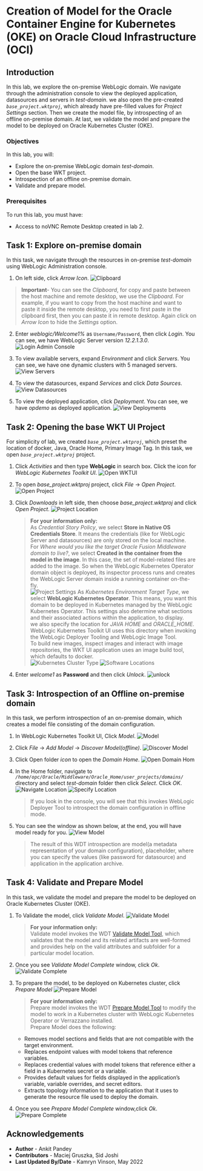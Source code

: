 # Creation of Model for the Oracle Container Engine for Kubernetes (OKE) on Oracle Cloud Infrastructure (OCI)
## Introduction

In this lab, we explore the on-premise WebLogic domain. We navigate through the administration console to view the deployed application, datasources and servers in *test-domain*. we also open the pre-created *`base_project.wktproj`*, which already have pre-filled values for *Project Settings* section. Then we create the model file, by introspecting of an offline on-premise domain. At last, we validate the model and prepare the model to be deployed on Oracle Kubernetes Cluster (OKE).

### Objectives

In this lab, you will:

* Explore the on-premise WebLogic domain *test-domain*.
* Open the base WKT project.
* Introspection of an offline on-premise domain.
* Validate and prepare model. 

### Prerequisites

To run this lab, you must have:
* Access to noVNC Remote Desktop created in lab 2.

## Task 1: Explore on-premise domain

In this task, we navigate through the resources in on-premise *test-domain* using WebLogic Administration console.

1. On left side, click *Arrow Icon*. 
    ![Clipboard](images/clipboard.png)
 > **Important**- You can see the *Clipboard*, for copy and paste between the host machine and remote desktop, we use the *Clipboard*. For example, if you want to copy from the host machine and want to paste it inside the remote desktop, you need to first paste in the clipboard first, then you can paste it in remote desktop. Again click on *Arrow Icon* to hide the *Settings* option.

2. Enter *weblogic/Welcome1%* as `Username/Password`, then click *Login*. You can see, we have WebLogic Server version *12.2.1.3.0*.   
    ![Login Admin Console](images/login-admin-console.png)

3. To view available servers, expand *Environment* and click *Servers*. You can see, we have one dynamic clusters with 5 managed servers. 
    ![View Servers](images/view-servers.png)

4. To view the datasources, expand *Services* and click *Data Sources*.
    ![View Datasources](images/view-datasources.png)

5. To view the deployed application, click *Deployment*. You can see, we have *opdemo* as deployed application.
    ![View Deployments](images/view-deployments.png)

## Task 2: Opening the base WKT UI Project

For simplicity of lab, we created *`base_project.wktproj`*, which preset the location of docker, Java, Oracle Home, Primary Image Tag. In this task, we open  *`base_project.wktproj`* project.

1. Click *Activities* and then type **WebLogic** in search box. Click the icon for *WebLogic Kubernetes Toolkit UI*.
    ![Open WKTUI](images/open-wktui.png)

2. To open *base_project.wktproj* project, click *File* -> *Open Project*. 
    ![Open Project](images/open-project.png)

3. Click *Downloads* in left side, then choose *base_project.wktproj* and click *Open Project*.
    ![Project Location](images/project-location.png)

    > **For your information only:**<br>
    > As *Credential Story Policy*, we select **Store in Native OS Credentials Store**. It means the credentials (like for WebLogic Server and datasources) are only stored on the local machine.<br>
    > For *Where would you like the target Oracle Fusion Middleware domain to live?*, we select **Created in the container from the model in the image**. In this case, the set of model-related files are added to the image. So when the WebLogic Kubernetes Operator domain object is deployed, its inspector process runs and creates the WebLogic Server domain inside a running container on-the-fly.<br>
    ![Project Settings](images/project-settings.png)
    > As *Kubernetes Environment Target Type*, we select **WebLogic Kubernetes Operator**. This means, you want this domain to be deployed in Kubernetes managed by the WebLogic Kubernetes Operator. This settings also determine what sections and their associated actions within the application, to display.<br>
    > we also specify the location for *JAVA HOME* and *ORACLE_HOME*. WebLogic Kubernetes Toolkit UI uses this directory when invoking the WebLogic Deployer Tooling and WebLogic Image Tool. <br>
    > To build new images, inspect images and interact with image repositories, the WKT UI application uses an image build tool, which defaults to docker.<br>
    ![Kubernetes Cluster Type](images/kubernetes-cluster-type.png)
    ![Software Locations](images/software-locations.png)

4. Enter *welcome1* as **Password** and then click *Unlock*.
    ![unlock](images/unlock.png)


## Task 3: Introspection of an Offline on-premise domain 

In this task, we perform introspection of an on-premise domain, which creates a model file consisting of the domain configuration.

1. In WebLogic Kubernetes Toolkit UI, Click *Model*.
    ![Model](images/model.png)

2. Click *File* -> *Add Model* -> *Discover Model(offline)*.
    ![Discover Model](images/discover-model.png)

3. Click Open folder *icon* to open the *Domain Home*.
    ![Open Domain Hom](images/open-domain-home.png)

4. In the Home folder, navigate to *`/home/opc/Oracle/Middleware/Oracle_Home/user_projects/domains/`* directory and select *test-domain* folder then  click *Select*. Click *OK*.
    ![Navigate Location](images/navigate-location.png)
    ![Specify Location](images/specify-location.png)
    > If you look in the console, you will see that this invokes WebLogic Deployer Tool to introspect the domain configuration in offline mode. 

5. You can see the window as shown below, at the end, you will have model ready for you.
    ![View Model](images/view-model.png)

    > The result of this WDT introspection are model(a metadata representation of your domain configuration), placeholder, where you can specify the values (like password for datasource) and application in the application archive.

## Task 4: Validate and Prepare Model 

In this task, we validate the model and prepare the model to be deployed on Oracle Kubernetes Cluster (OKE).

1. To Validate the model, click *Validate Model*.
    ![Validate Model](images/validate-model.png)
    > **For your information only:**<br>
    > Validate model invokes the WDT [Validate Model Tool](https://oracle.github.io/weblogic-deploy-tooling/userguide/tools/validate/), which validates that the model and its related artifacts  are well-formed and provides help on the valid attributes and subfolder for a particular model location.

2. Once you see *Validate Model Complete* window, click *Ok*.
    ![Validate Complete](images/validate-complete.png)

3. To prepare the model, to be deployed on Kubernetes cluster, click *Prepare Model*
    ![Prepare Model](images/prepare-model.png)
    > **For your information only:**<br>
    > Prepare model invokes the WDT [Prepare Model Tool](https://oracle.github.io/weblogic-deploy-tooling/userguide/tools/prepare/) to modify the model to work in a Kubernetes cluster with WebLogic Kubernetes Operator or Verrazzano installed.<br>
    > Prepare Model does the following:
    * Removes model sections and fields that are not compatible with the target environment.
    * Replaces endpoint values with model tokens that reference variables.
    * Replaces credential values with model tokens that reference either a field in a Kubernetes secret or a variable.
    * Provides default values for fields displayed in the application’s variable, variable overrides, and secret editors.
    * Extracts topology information to the application that it uses to generate the resource file used to deploy the domain.

4. Once you see *Prepare Model Complete* window,click *Ok*.
    ![Prepare Complete](images/prepare-complete.png)


## Acknowledgements

* **Author** -  Ankit Pandey
* **Contributors** - Maciej Gruszka, Sid Joshi
* **Last Updated By/Date** - Kamryn Vinson, May 2022